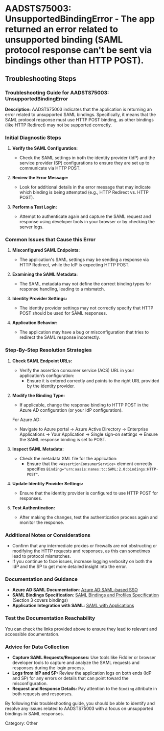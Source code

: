 # AADSTS75003: UnsupportedBindingError - The app returned an error related to unsupported binding (SAML protocol response can't be sent via bindings other than HTTP POST).


## Troubleshooting Steps
### Troubleshooting Guide for AADSTS75003: UnsupportedBindingError

**Description:**
AADSTS75003 indicates that the application is returning an error related to unsupported SAML bindings. Specifically, it means that the SAML protocol response must use HTTP POST binding, as other bindings (like HTTP Redirect) may not be supported correctly.

### Initial Diagnostic Steps

1. **Verify the SAML Configuration:**
   - Check the SAML settings in both the identity provider (IdP) and the service provider (SP) configurations to ensure they are set up to communicate via HTTP POST.

2. **Review the Error Message:**
   - Look for additional details in the error message that may indicate which binding is being attempted (e.g., HTTP Redirect vs. HTTP POST).

3. **Perform a Test Login:**
   - Attempt to authenticate again and capture the SAML request and response using developer tools in your browser or by checking the server logs.

### Common Issues that Cause this Error

1. **Misconfigured SAML Endpoints:**
   - The application's SAML settings may be sending a response via HTTP Redirect, while the IdP is expecting HTTP POST.

2. **Examining the SAML Metadata:**
   - The SAML metadata may not define the correct binding types for response handling, leading to a mismatch.

3. **Identity Provider Settings:**
   - The identity provider settings may not correctly specify that HTTP POST should be used for SAML responses.

4. **Application Behavior:**
   - The application may have a bug or misconfiguration that tries to redirect the SAML response incorrectly.

### Step-By-Step Resolution Strategies

1. **Check SAML Endpoint URLs:**
   - Verify the assertion consumer service (ACS) URL in your application’s configuration:
     - Ensure it is entered correctly and points to the right URL provided by the identity provider.

2. **Modify the Binding Type:**
   - If applicable, change the response binding to HTTP POST in the Azure AD configuration (or your IdP configuration). 

   For Azure AD:
   - Navigate to Azure portal → Azure Active Directory → Enterprise Applications → Your Application → Single sign-on settings → Ensure the SAML response binding is set to POST.

3. **Inspect SAML Metadata:**
   - Check the metadata XML file for the application:
     - Ensure that the `<AssertionConsumerService>` element correctly specifies `Binding="urn:oasis:names:tc:SAML:2.0:bindings:HTTP-POST"`.

4. **Update Identity Provider Settings:**
   - Ensure that the identity provider is configured to use HTTP POST for responses. 

5. **Test Authentication:**
   - After making the changes, test the authentication process again and monitor the response.

### Additional Notes or Considerations

- Confirm that any intermediate proxies or firewalls are not obstructing or modifying the HTTP requests and responses, as this can sometimes lead to protocol mismatches.
- If you continue to face issues, increase logging verbosity on both the IdP and the SP to get more detailed insight into the error.

### Documentation and Guidance

- **Azure AD SAML Documentation**: [Azure AD SAML-based SSO](https://learn.microsoft.com/en-us/azure/active-directory/develop/scenario-sso-saml-protocol)
- **SAML Bindings Specification**: [SAML Bindings and Profiles Specification](https://docs.oasis-open.org/security/saml/v2.0/saml-core-2.0-os.pdf) (Section 3 covers bindings)
- **Application Integration with SAML**: [SAML with Applications](https://learn.microsoft.com/en-us/azure/active-directory/develop/active-directory-saml-protocol)

### Test the Documentation Reachability

You can check the links provided above to ensure they lead to relevant and accessible documentation.

### Advice for Data Collection

- **Capture SAML Requests/Responses:** Use tools like Fiddler or browser developer tools to capture and analyze the SAML requests and responses during the login process.
- **Logs from IdP and SP:** Review the application logs on both ends (IdP and SP) for any errors or details that can point toward the misconfiguration.
- **Request and Response Details:** Pay attention to the `Binding` attribute in both requests and responses.

By following this troubleshooting guide, you should be able to identify and resolve any issues related to AADSTS75003 with a focus on unsupported bindings in SAML responses.

Category: Other